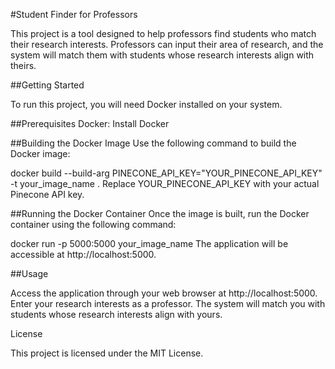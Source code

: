 #Student Finder for Professors

This project is a tool designed to help professors find students who match their research interests. Professors can input their area of research, and the system will match them with students whose research interests align with theirs.

##Getting Started

To run this project, you will need Docker installed on your system.

##Prerequisites
Docker: Install Docker

##Building the Docker Image
Use the following command to build the Docker image:

docker build --build-arg PINECONE_API_KEY="YOUR_PINECONE_API_KEY" -t your_image_name .
Replace YOUR_PINECONE_API_KEY with your actual Pinecone API key.

##Running the Docker Container
Once the image is built, run the Docker container using the following command:


docker run -p 5000:5000 your_image_name
The application will be accessible at http://localhost:5000.

##Usage

Access the application through your web browser at http://localhost:5000.
Enter your research interests as a professor.
The system will match you with students whose research interests align with yours.

License

This project is licensed under the MIT License.


